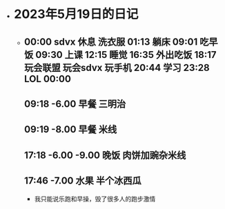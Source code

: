 - # 2023年5月19日的日记
	- 00:00
	  sdvx
	  休息
	  洗衣服
	  01:13
	  躺床
	  09:01
	  吃早饭
	  09:30
	  上课
	  12:15
	  睡觉
	  16:35
	  外出吃饭
	  18:17
	  玩会联盟
	  玩会sdvx
	  玩手机
	  20:44
	  学习
	  23:28
	  LOL
	  00:00
	  ---
	  09:18
	  -6.00
	  早餐
	  三明治
	  --
	  09:19
	  -8.00
	  早餐
	  米线
	  --
	  17:18
	  -6.00 -9.00
	  晚饭 
	  肉饼加豌杂米线
	  --
	  17:46
	  -7.00
	  水果
	  半个冰西瓜 
	  ---
	  * 我只能说乐跑和早操，毁了很多人的跑步激情